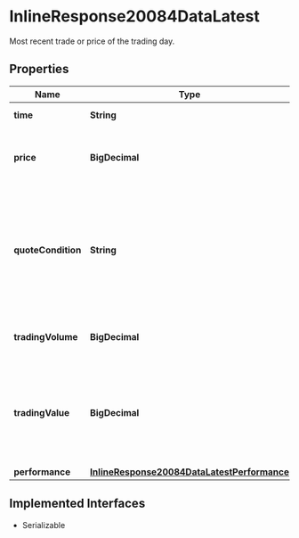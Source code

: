 

# InlineResponse20084DataLatest

Most recent trade or price of the trading day.

## Properties

Name | Type | Description | Notes
------------ | ------------- | ------------- | -------------
**time** | **String** | Date and time. |  [optional]
**price** | **BigDecimal** | Price value. See attribute &#x60;valueUnit&#x60; for its unit. |  [optional]
**quoteCondition** | **String** | Quote condition. Possible values depend on the values delivered by the supplier of the price information. |  [optional]
**tradingVolume** | **BigDecimal** | Number of units (e.g. shares) traded. |  [optional]
**tradingValue** | **BigDecimal** | Monetary equivalent (cash value) of the trade. See attribute &#x60;currency&#x60; for its unit. |  [optional]
**performance** | [**InlineResponse20084DataLatestPerformance**](InlineResponse20084DataLatestPerformance.md) |  |  [optional]


## Implemented Interfaces

* Serializable


